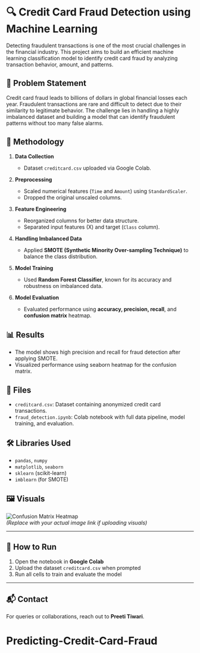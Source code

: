 # 🔍 Credit Card Fraud Detection using Machine Learning

Detecting fraudulent transactions is one of the most crucial challenges in the financial industry. This project aims to build an efficient machine learning classification model to identify credit card fraud by analyzing transaction behavior, amount, and patterns.

## 📌 Problem Statement

Credit card fraud leads to billions of dollars in global financial losses each year. Fraudulent transactions are rare and difficult to detect due to their similarity to legitimate behavior. The challenge lies in handling a highly imbalanced dataset and building a model that can identify fraudulent patterns without too many false alarms.

## 🧠 Methodology

1. **Data Collection**  
   - Dataset `creditcard.csv` uploaded via Google Colab.

2. **Preprocessing**  
   - Scaled numerical features (`Time` and `Amount`) using `StandardScaler`.  
   - Dropped the original unscaled columns.

3. **Feature Engineering**  
   - Reorganized columns for better data structure.  
   - Separated input features (X) and target (`Class` column).

4. **Handling Imbalanced Data**  
   - Applied **SMOTE (Synthetic Minority Over-sampling Technique)** to balance the class distribution.

5. **Model Training**  
   - Used **Random Forest Classifier**, known for its accuracy and robustness on imbalanced data.

6. **Model Evaluation**  
   - Evaluated performance using **accuracy, precision, recall**, and **confusion matrix** heatmap.

## 📊 Results

- The model shows high precision and recall for fraud detection after applying SMOTE.
- Visualized performance using seaborn heatmap for the confusion matrix.

## 📁 Files

- `creditcard.csv`: Dataset containing anonymized credit card transactions.
- `fraud_detection.ipynb`: Colab notebook with full data pipeline, model training, and evaluation.

## 🛠️ Libraries Used

- `pandas`, `numpy`
- `matplotlib`, `seaborn`
- `sklearn` (scikit-learn)
- `imblearn` (for SMOTE)

## 🖼️ Visuals

![Confusion Matrix Heatmap](https://i.imgur.com/your_confusion_matrix_image.png)  
*(Replace with your actual image link if uploading visuals)*

---

## 🚀 How to Run

1. Open the notebook in **Google Colab**
2. Upload the dataset `creditcard.csv` when prompted
3. Run all cells to train and evaluate the model

---

## 📬 Contact

For queries or collaborations, reach out to **Preeti Tiwari**.

# Predicting-Credit-Card-Fraud
